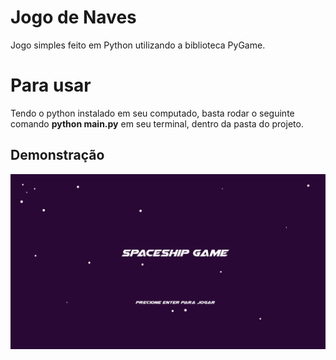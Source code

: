 # Jogo de Naves

Jogo simples feito em Python utilizando a biblioteca PyGame. 

# Para usar

Tendo o python instalado em seu computado, basta rodar o seguinte comando  **python main.py** em seu terminal, dentro da pasta do projeto.


## Demonstração

![imagem1](https://raw.githubusercontent.com/igorcacerez/spaceship-game-python/main/space.gif)